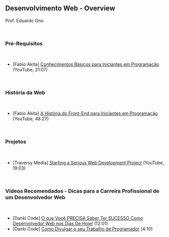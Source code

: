 ## Desenvolvimento Web - Overview

Prof. Eduardo Ono

<br>

### Pré-Requisitos
<br>

* [Fabio Akita] [Conhecimentos Básicos para Iniciantes em Programação](https://www.youtube.com/watch?v=sx4hAHhO9CY) (YouTube, 21:07)

<br>

### História da Web
<br>

* [Fabio Akita] [A História do Front-End para Iniciantes em Programação](https://youtu.be/VKmPGmFY7H4) (YouTube, 48:27)

<br>

### Projetos
<br>

* [Traversy Media] [Starting a Serious Web Development Project](https://youtu.be/gGGPTskb7c8) (YouTube, 19:03)

<br>

### Vídeos Recomendados - Dicas para a Carreira Profissional de um Desenvolvedor Web
<br>

* [Danki Code] [O que Você PRECISA Saber Ter SUCESSO Como Desenvolvedor Web nos Dias De Hoje!](https://www.youtube.com/watch?v=KProuszNyKQ) (12:01)
* [Danki Code] [Como Divulgar o seu Trabalho de Programador](https://www.youtube.com/watch?v=mObLc_hn2t0) (4:10)
